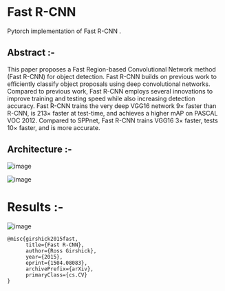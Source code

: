 # Fast R-CNN

Pytorch implementation of Fast R-CNN .

## Abstract :- 
This paper proposes a Fast Region-based Convolutional
Network method (Fast R-CNN) for object detection. Fast
R-CNN builds on previous work to efficiently classify object proposals using deep convolutional networks. Compared to previous work, Fast R-CNN employs several innovations to improve training and testing speed while also
increasing detection accuracy. Fast R-CNN trains the very
deep VGG16 network 9× faster than R-CNN, is 213× faster
at test-time, and achieves a higher mAP on PASCAL VOC
2012. Compared to SPPnet, Fast R-CNN trains VGG16 3×
faster, tests 10× faster, and is more accurate.

## Architecture :- 
![image](https://user-images.githubusercontent.com/76057253/134127414-0041454e-bb4e-48bc-b29f-3067f77be722.png)

![image](https://user-images.githubusercontent.com/76057253/134127469-819e1076-667e-42ed-ba1a-bbd2d08cccab.png)


# Results :- 
![image](https://user-images.githubusercontent.com/76057253/134127573-a613a259-c8a9-4829-a373-fc1b2782e41d.png)


```
@misc{girshick2015fast,
      title={Fast R-CNN}, 
      author={Ross Girshick},
      year={2015},
      eprint={1504.08083},
      archivePrefix={arXiv},
      primaryClass={cs.CV}
}
```
